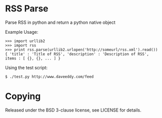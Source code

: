 RSS Parse
============
Parse RSS in python and return a python native object

Example Usage:

	>>> import urllib2
	>>> import rss
	>>> print rss.parse(urllib2.urlopen('http://someurl/rss.xml').read())
	{ 'title' : 'Title of RSS', 'description' : 'Description of RSS', items : [ {}, {}, ... ] }

Using the test script:

	$ ./test.py http://www.daveeddy.com/feed

Copying
=======
Released under the BSD 3-clause license, see LICENSE for details.
